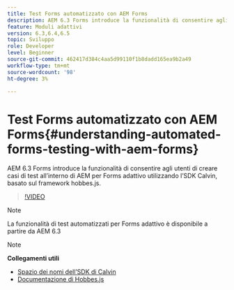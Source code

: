 ```yaml
---
title: Test Forms automatizzato con AEM Forms
description: AEM 6.3 Forms introduce la funzionalità di consentire agli utenti di creare casi di test all’interno di AEM per Forms adattivo utilizzando l’SDK Calvin basato sul framework hobbes.js
feature: Moduli adattivi
version: 6.3,6.4,6.5
topic: Sviluppo
role: Developer
level: Beginner
source-git-commit: 462417d384c4aa5d99110f1b8dadd165ea9b2a49
workflow-type: tm+mt
source-wordcount: '98'
ht-degree: 3%

---
```



# Test Forms automatizzato con AEM Forms{#understanding-automated-forms-testing-with-aem-forms}

AEM 6.3 Forms introduce la funzionalità di consentire agli utenti di creare casi di test all’interno di AEM per Forms adattivo utilizzando l’SDK Calvin, basato sul framework hobbes.js.

>[!VIDEO](https://video.tv.adobe.com/v/19700/)

>[!NOTE]
>
>La funzionalità di test automatizzati per Forms adattivo è disponibile a partire da AEM 6.3

>[!NOTE]
>
>**Collegamenti utili**
>
>* [Spazio dei nomi dell’SDK di Calvin](https://helpx.adobe.com/aem-forms/6-3/calvin-sdk-javascript-api/calvin.html)
>* [Documentazione di Hobbes.js](https://experienceleague.adobe.com/docs/experience-manager-release-information/aem-release-updates/previous-updates/aem-previous-versions.html)

